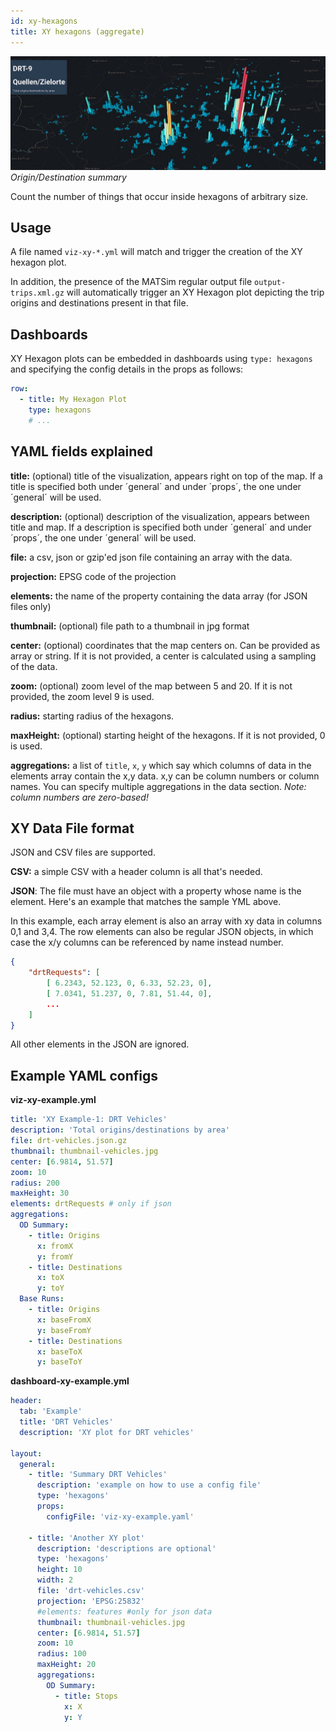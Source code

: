 ```yaml
---
id: xy-hexagons
title: XY hexagons (aggregate)
---
```


![xy hexagon banner](assets/xy-hexagons.jpg)
_Origin/Destination summary_

Count the number of things that occur inside hexagons of arbitrary size.

## Usage


A file named `viz-xy-*.yml` will match and trigger the creation of the XY hexagon plot.

In addition, the presence of the MATSim regular output file `output-trips.xml.gz` will automatically trigger an XY Hexagon plot depicting the trip origins and destinations present in that file.

## Dashboards

XY Hexagon plots can be embedded in dashboards using `type: hexagons` and specifying the config details in the props as follows:

```yaml
row:
  - title: My Hexagon Plot
    type: hexagons
    # ...
```


## YAML fields explained

**title:** (optional) title of the visualization, appears right on top of the map. If a title is specified both under ´general´ and under ´props´, the one under ´general´ will be used.

**description:** (optional) description of the visualization, appears between title and map. If a description is specified both under ´general´ and under ´props´, the one under ´general´ will be used.

**file:** a csv, json or gzip'ed json file containing an array with the data.

**projection:** EPSG code of the projection

**elements:** the name of the property containing the data array (for JSON files only)

**thumbnail:** (optional) file path to a thumbnail in jpg format

**center:** (optional) coordinates that the map centers on. Can be provided as array or string. If it is not provided, a center is calculated using a sampling of the data.

**zoom:** (optional) zoom level of the map between 5 and 20. If it is not provided, the zoom level 9 is used.

**radius:** starting radius of the hexagons.

**maxHeight:** (optional) starting height of the hexagons. If it is not provided, 0 is used.

**aggregations:** a list of `title`, `x`, `y` which say which columns of data in the elements array contain the x,y data. x,y can be column numbers or column names. You can specify multiple aggregations in the data section. _Note: column numbers are zero-based!_

## XY Data File format

JSON and CSV files are supported.

**CSV:** a simple CSV with a header column is all that's needed.

**JSON**: The file must have an object with a property whose name is the element. Here's an example that matches the sample YML above.

In this example, each array element is also an array with xy data in columns 0,1 and 3,4. The row elements can also be regular JSON objects, in which case the x/y columns can be referenced by name instead number.

```json
{
    "drtRequests": [
        [ 6.2343, 52.123, 0, 6.33, 52.23, 0],
        [ 7.0341, 51.237, 0, 7.81, 51.44, 0],
        ...
    ]
}
```

All other elements in the JSON are ignored.

## Example YAML configs

**viz-xy-example.yml**

```yaml
title: 'XY Example-1: DRT Vehicles'
description: 'Total origins/destinations by area'
file: drt-vehicles.json.gz
thumbnail: thumbnail-vehicles.jpg
center: [6.9814, 51.57]
zoom: 10
radius: 200
maxHeight: 30
elements: drtRequests # only if json
aggregations:
  OD Summary:
    - title: Origins
      x: fromX
      y: fromY
    - title: Destinations
      x: toX
      y: toY
  Base Runs:
    - title: Origins
      x: baseFromX
      y: baseFromY
    - title: Destinations
      x: baseToX
      y: baseToY
```

**dashboard-xy-example.yml**

```yaml
header:
  tab: 'Example'
  title: 'DRT Vehicles'
  description: 'XY plot for DRT vehicles'

layout:
  general:
    - title: 'Summary DRT Vehicles'
      description: 'example on how to use a config file'
      type: 'hexagons'
      props:
        configFile: 'viz-xy-example.yaml'

    - title: 'Another XY plot'
      description: 'descriptions are optional'
      type: 'hexagons'
      height: 10
      width: 2
      file: 'drt-vehicles.csv'
      projection: 'EPSG:25832'
      #elements: features #only for json data
      thumbnail: thumbnail-vehicles.jpg
      center: [6.9814, 51.57]
      zoom: 10
      radius: 100
      maxHeight: 20
      aggregations:
        OD Summary:
          - title: Stops
            x: X
            y: Y
```
